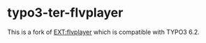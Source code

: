 # typo3-ter-flvplayer
This is a fork of [EXT:flvplayer](http://typo3.org/extensions/repository/view/flvplayer) which is compatible with TYPO3 6.2.
